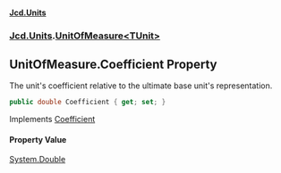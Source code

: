 #### [Jcd.Units](index 'index')
### [Jcd.Units](Jcd.Units 'Jcd.Units').[UnitOfMeasure&lt;TUnit&gt;](UnitOfMeasure_TUnit_ 'Jcd.Units.UnitOfMeasure<TUnit>')

## UnitOfMeasure<TUnit>.Coefficient Property

The unit's coefficient relative to the ultimate base unit's representation.

```csharp
public double Coefficient { get; set; }
```

Implements [Coefficient](IUnitOfMeasure_TUnit_.Coefficient 'Jcd.Units.IUnitOfMeasure<TUnit>.Coefficient')

#### Property Value
[System.Double](https://docs.microsoft.com/en-us/dotnet/api/System.Double 'System.Double')